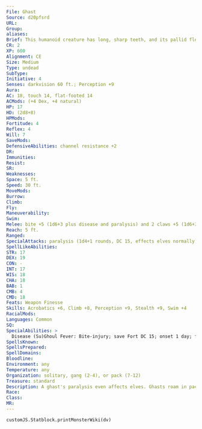 ```yaml
---
File: Ghast
Source: d20pfsrd
URL: 
Group: 
aliases: 
Brief: This humanoid creature has long, sharp teeth, and its pallid flesh is stretched tightly over its starved frame.
CR: 2
XP: 600
Alignment: CE
Size: Medium
Type: undead
SubType: 
Initiative: 4
Senses: darkvision 60 ft.; Perception +9
Aura: 
AC: 18, touch 14, flat-footed 14
ACMods: (+4 Dex, +4 natural)
HP: 17
HD: (2d8+8)
HPMods: 
Fortitude: 4
Reflex: 4
Will: 7
SaveMods: 
DefensiveAbilities: channel resistance +2
DR: 
Immunities: 
Resist: 
SR: 
Weaknesses: 
Space: 5 ft.
Speed: 30 ft.
MoveMods: 
Burrow: 
Climb: 
Fly: 
Maneuverability: 
Swim: 
Melee: bite +5 (1d6+3 plus disease and paralysis) and 2 claws +5 (1d6+3 plus paralysis)
Reach: 5 ft.
Ranged: 
SpecialAttacks: paralysis (1d4+1 rounds, DC 15, effects elves normally), stench
SpellLikeAbilities: 
STR: 17
DEX: 19
CON: -
INT: 17
WIS: 18
CHA: 18
BAB: 1
CMB: 4
CMD: 18
Feats: Weapon Finesse
Skills: Acrobatics +6, Climb +8, Perception +9, Stealth +9, Swim +4
RacialMods: 
Languages: Common
SQ: 
SpecialAbilities: >
  Disease (Su)Ghoul Fever: Bite-injury; save Fort DC 15; onset 1 day; frequency 1 day; effect 1d3 Con and 1d3 Dex damage; cure 2 consecutive saves. The save DC is Charisma-based.  A humanoid who dies of ghoul fever rises as a ghoul at the next midnight. A humanoid who becomes a ghoul in this way retains none of the abilities it possessed in life. It is not under the control of any other ghouls, but it hungers for the flesh of the living and behaves like a normal ghoul in all respects. A humanoid of 4 Hit Dice or more rises as a ghast.  Paralysis (Su)Creatures damaged by a ghast's natural attacks must make a successful DC 15 Fortitude save or be paralyzed for 1d4+1 rounds. Paralyzed creatures cannot move, speak, or take any physical actions. The creature is rooted to the spot, frozen and helpless. Unlike ghouls, A ghast's paralysis even affects elves Unlike hold person and similar effects, a paralysis effect does not allow a new save each round. A winged creature flying in the air at the time that it is paralyzed cannot flap its wings and falls. A swimmer can't swim and may drown. The duration of the paralysis varies and is included in the creature's description.  Stench (Ex) Ghast's exude an overwhelming stink of death and corruption in a 10-foot radius.  Those within the stench must succeed at a DC 15 Fortitude save, or be sickened for 1d6+4 minutes
SpellsKnown: 
SpellsPrepared: 
SpellDomains: 
Bloodline: 
Environment: any
Temperature: any
Organization: solitary, gang (2-4), or pack (7-12)
Treasure: standard
Description: A ghast's paralysis even affects elves. Ghasts roam in packs of their own kind or lead groups of common ghouls. The stink of death and corruption surrounding these creatures is overwhelming.
Race: 
Class: 
MR: 
---
```

```dataviewjs
customJS.Statblock.printMonsterWiki(dv)
```
